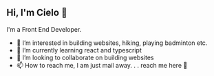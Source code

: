 ## Hi, I'm Cielo 👋

I'm a Front End Developer.
- 👀 I’m interested in building websites, hiking, playing badminton etc.
- 🌱 I’m currently learning react and typescript
- 💞️ I’m looking to collaborate on building websites
- 📫 How to reach me, I am just mail away. . . reach me here 👊
